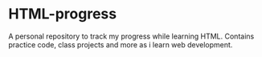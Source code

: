 # HTML-progress
A personal repository to track my progress while learning HTML. Contains practice code, class projects and more as i learn web development.
